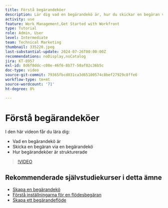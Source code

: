 ```yaml
---
title: Förstå begärandeköer
description: Lär dig vad en begärandekö är, hur du skickar en begäran via en begärandekö och hur begärandeköerna är strukturerade.
activity: use
feature: Work Management,Get Started with Workfront
type: Tutorial
role: Admin, User
level: Intermediate
team: Technical Marketing
thumbnail: 335220.jpeg
last-substantial-update: 2024-07-26T00:00:00Z
recommendations: noDisplay,noCatalog
jira: KT-8957
exl-id: 8d6f8ddc-c08e-46f6-8b77-50af02c36b5c
doc-type: video
source-git-commit: 79365fbcd031ca3d65100574c8bef27929c8ffe6
workflow-type: tm+mt
source-wordcount: '71'
ht-degree: 0%

---
```


# Förstå begärandeköer

I den här videon får du lära dig:

* Vad en begärandekö är
* Skicka en begäran via en begärandekö
* Hur begärandeköer är strukturerade


>[!VIDEO](https://video.tv.adobe.com/v/335220/?quality=12&learn=on)

## Rekommenderade självstudiekurser i detta ämne

* [Skapa en begärandekö](/help/manage-work/request-queues/create-a-request-queue.md)
* [Förstå inställningarna för en flödesbegäran](/help/manage-work/request-queues/understand-settings-for-a-flow-request.md)
* [Skapa ett begärandeflöde](/help/manage-work/request-queues/create-a-request-flow.md)

